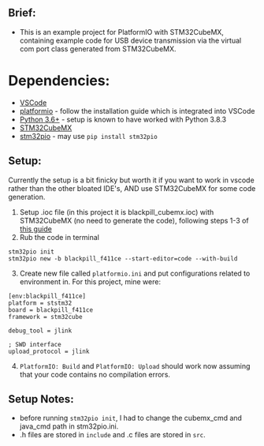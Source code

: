 ## Brief:
* This is an example project for PlatformIO with STM32CubeMX, containing example code for USB device transmission via the virtual com port class generated from STM32CubeMX.

# Dependencies:
* [VSCode](https://code.visualstudio.com/)
* [platformio](https://platformio.org/) - follow the installation guide which is integrated into VSCode
* [Python 3.6+](https://www.python.org/) - setup is known to have worked with Python 3.8.3
* [STM32CubeMX](https://www.st.com/en/development-tools/stm32cubemx.html)
* [stm32pio](https://github.com/ussserrr/stm32pio) - may use ```pip install stm32pio```


## Setup:
Currently the setup is a bit finicky but worth it if you want to work in vscode rather than the other bloated IDE's, AND use STM32CubeMX for some code generation.

1. Setup .ioc file (in this project it is blackpill_cubemx.ioc) with STM32CubeMX (no need to generate the code), following steps 1-3 of [this guide](https://github.com/ussserrr/stm32pio/tree/master/examples/cli)
2. Rub the code in terminal
```
stm32pio init
stm32pio new -b blackpill_f411ce --start-editor=code --with-build
```
3. Create new file called ```platformio.ini``` and put configurations related to environment in. For this project, mine were:
```
[env:blackpill_f411ce]
platform = ststm32
board = blackpill_f411ce
framework = stm32cube

debug_tool = jlink

; SWD interface
upload_protocol = jlink
```
4. ```PlatformIO: Build``` and ```PlatformIO: Upload``` should work now assuming that your code contains no compilation errors.

## Setup Notes:
* before running ```stm32pio init```, I had to change the cubemx_cmd and java_cmd path in stm32pio.ini.
* .h files are stored in ```include``` and .c files are stored in ```src```.